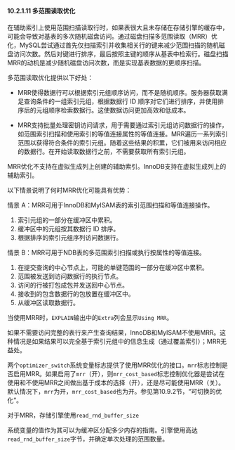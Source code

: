 #### 10.2.1.11 多范围读取优化

在辅助索引上使用范围扫描读取行时，如果表很大且未存储在存储引擎的缓存中，可能会导致对基表的多次随机磁盘访问。通过磁盘扫描多范围读取（MRR）优化，MySQL尝试通过首先仅扫描索引并收集相关行的键来减少范围扫描的随机磁盘访问次数。然后对键进行排序，最后按照主键的顺序从基表中检索行。磁盘扫描MRR的动机是减少随机磁盘访问次数，而是实现基表数据的更顺序扫描。

多范围读取优化提供以下好处：

- MRR使得数据行可以根据索引元组顺序访问，而不是随机顺序。服务器获取满足查询条件的一组索引元组，根据数据行 ID 顺序对它们进行排序，并使用排序后的元组顺序检索数据行。这使数据访问更加高效和低成本。

- MRR支持批量处理密钥访问请求，用于需要通过索引元组访问数据行的操作，如范围索引扫描和使用索引的等值连接属性的等值连接。MRR遍历一系列索引范围以获得符合条件的索引元组。随着这些结果的积累，它们被用来访问相应的数据行。在开始读取数据行之前，不需要获取所有索引元组。


MRR优化不支持在虚拟生成列上创建的辅助索引。InnoDB支持在虚拟生成列上的辅助索引。

以下情景说明了何时MRR优化可能具有优势：

情景 A：MRR可用于InnoDB和MyISAM表的索引范围扫描和等值连接操作。

1. 索引元组的一部分在缓冲区中累积。
2. 缓冲区中的元组按其数据行 ID 排序。
3. 根据排序的索引元组序列访问数据行。

情景 B：MRR可用于NDB表的多范围索引扫描或执行按属性的等值连接。

1. 在提交查询的中心节点上，可能的单键范围的一部分在缓冲区中累积。
2. 范围被发送到访问数据行的执行节点。
3. 访问的行被打包成包并发送回中心节点。
4. 接收到的包含数据行的包放置在缓冲区中。
5. 从缓冲区读取数据行。

当使用MRR时，`EXPLAIN`输出中的`Extra`列会显示`Using MRR`。

如果不需要访问完整的表行来产生查询结果，InnoDB和MyISAM不使用MRR。这种情况是如果结果可以完全基于索引元组中的信息生成（通过覆盖索引）；MRR无益处。

两个`optimizer_switch`系统变量标志提供了使用MRR优化的接口。`mrr`标志控制是否启用MRR。如果启用了`mrr`（开），则`mrr_cost_based`标志控制优化器是尝试在使用和不使用MRR之间做出基于成本的选择（开），还是尽可能使用MRR（关）。默认情况下，`mrr`为开，`mrr_cost_based`也为开。参见第10.9.2节，“可切换的优化”。

对于MRR，存储引擎使用`read_rnd_buffer_size`

系统变量的值作为其可以为缓冲区分配多少内存的指南。引擎使用高达`read_rnd_buffer_size`字节，并确定单次处理的范围数量。